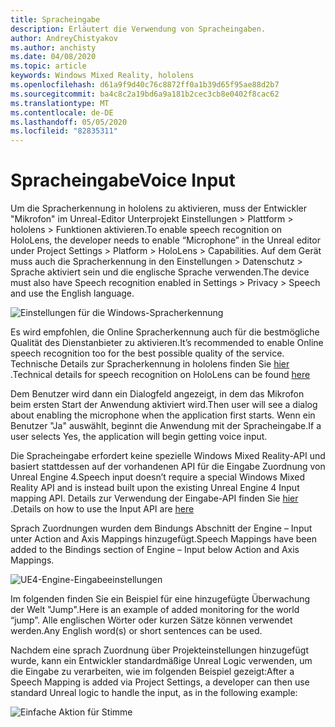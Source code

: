 ```yaml
---
title: Spracheingabe
description: Erläutert die Verwendung von Spracheingaben.
author: AndreyChistyakov
ms.author: anchisty
ms.date: 04/08/2020
ms.topic: article
keywords: Windows Mixed Reality, hololens
ms.openlocfilehash: d61a9f9d40c76c8872ff0a1b39d65f95ae88d2b7
ms.sourcegitcommit: ba4c8c2a19bd6a9a181b2cec3cb8e0402f8cac62
ms.translationtype: MT
ms.contentlocale: de-DE
ms.lasthandoff: 05/05/2020
ms.locfileid: "82835311"
---
```

# <a name="voice-input"></a><span data-ttu-id="ab16b-104">Spracheingabe</span><span class="sxs-lookup"><span data-stu-id="ab16b-104">Voice Input</span></span>

<span data-ttu-id="ab16b-105">Um die Spracherkennung in hololens zu aktivieren, muss der Entwickler "Mikrofon" im Unreal-Editor Unterprojekt Einstellungen > Plattform > hololens > Funktionen aktivieren.</span><span class="sxs-lookup"><span data-stu-id="ab16b-105">To enable speech recognition on HoloLens, the developer needs to enable “Microphone” in the Unreal editor under Project Settings > Platform > HoloLens > Capabilities.</span></span> <span data-ttu-id="ab16b-106">Auf dem Gerät muss auch die Spracherkennung in den Einstellungen > Datenschutz > Sprache aktiviert sein und die englische Sprache verwenden.</span><span class="sxs-lookup"><span data-stu-id="ab16b-106">The device must also have Speech recognition enabled in Settings > Privacy > Speech and use the English language.</span></span>

![Einstellungen für die Windows-Spracherkennung](images/unreal/speech-recognition-settings.png)

<span data-ttu-id="ab16b-108">Es wird empfohlen, die Online Spracherkennung auch für die bestmögliche Qualität des Dienstanbieter zu aktivieren.</span><span class="sxs-lookup"><span data-stu-id="ab16b-108">It’s recommended to enable Online speech recognition too for the best possible quality of the service.</span></span> <span data-ttu-id="ab16b-109">Technische Details zur Spracherkennung in hololens finden Sie [hier](voice-input.md) .</span><span class="sxs-lookup"><span data-stu-id="ab16b-109">Technical details for speech recognition on HoloLens can be found [here](voice-input.md)</span></span>

<span data-ttu-id="ab16b-110">Dem Benutzer wird dann ein Dialogfeld angezeigt, in dem das Mikrofon beim ersten Start der Anwendung aktiviert wird.</span><span class="sxs-lookup"><span data-stu-id="ab16b-110">Then user will see a dialog about enabling the microphone when the application first starts.</span></span> <span data-ttu-id="ab16b-111">Wenn ein Benutzer "Ja" auswählt, beginnt die Anwendung mit der Spracheingabe.</span><span class="sxs-lookup"><span data-stu-id="ab16b-111">If a user selects Yes, the application will begin getting voice input.</span></span>

<span data-ttu-id="ab16b-112">Die Spracheingabe erfordert keine spezielle Windows Mixed Reality-API und basiert stattdessen auf der vorhandenen API für die Eingabe Zuordnung von Unreal Engine 4.</span><span class="sxs-lookup"><span data-stu-id="ab16b-112">Speech input doesn’t require a special Windows Mixed Reality API and is instead built upon the existing Unreal Engine 4 Input mapping API.</span></span> <span data-ttu-id="ab16b-113">Details zur Verwendung der Eingabe-API finden Sie [hier](https://docs.unrealengine.com/en-US/Gameplay/Input/index.html) .</span><span class="sxs-lookup"><span data-stu-id="ab16b-113">Details on how to use the Input API are [here](https://docs.unrealengine.com/en-US/Gameplay/Input/index.html)</span></span>

<span data-ttu-id="ab16b-114">Sprach Zuordnungen wurden dem Bindungs Abschnitt der Engine – Input unter Action and Axis Mappings hinzugefügt.</span><span class="sxs-lookup"><span data-stu-id="ab16b-114">Speech Mappings have been added to the Bindings section of Engine – Input below Action and Axis Mappings.</span></span> 

![UE4-Engine-Eingabeeinstellungen](images/unreal/engine-input.png)
 
<span data-ttu-id="ab16b-116">Im folgenden finden Sie ein Beispiel für eine hinzugefügte Überwachung der Welt "Jump".</span><span class="sxs-lookup"><span data-stu-id="ab16b-116">Here is an example of added monitoring for the world “jump”.</span></span> <span data-ttu-id="ab16b-117">Alle englischen Wörter oder kurzen Sätze können verwendet werden.</span><span class="sxs-lookup"><span data-stu-id="ab16b-117">Any English word(s) or short sentences can be used.</span></span> 

<span data-ttu-id="ab16b-118">Nachdem eine sprach Zuordnung über Projekteinstellungen hinzugefügt wurde, kann ein Entwickler standardmäßige Unreal Logic verwenden, um die Eingabe zu verarbeiten, wie im folgenden Beispiel gezeigt:</span><span class="sxs-lookup"><span data-stu-id="ab16b-118">After a Speech Mapping is added via Project Settings, a developer can then use standard Unreal logic to handle the input, as in the following example:</span></span> 
 
![Einfache Aktion für Stimme](images/unreal/input-action-bp.png)
